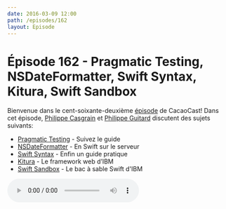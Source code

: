 ```yaml
---
date: 2016-03-09 12:00
path: /episodes/162
layout: Episode
---
```

# Épisode 162 - Pragmatic Testing, NSDateFormatter, Swift Syntax, Kitura, Swift Sandbox
<p>Bienvenue dans le cent-soixante-deuxième <a href="https://archive.org/download/cacaocast/cacaocast_162.mp3" title="CacaoCast Episode 162">épisode</a> de CacaoCast! Dans cet épisode, <a href="http://www.twitter.com/philippec" title="Philippe Casgrain sur Twitter">Philippe Casgrain</a> et <a href="http://www.twitter.com/philippeguitard" title="Philippe Guitard sur Twitter">Philippe Guitard</a> discutent des sujets suivants:</p>
<ul><li><a href="https://github.com/orta/pragmatic-testing" title="Pragmatic Testing">Pragmatic Testing</a> - Suivez le guide</li>
<li><a href="http://nsdateformatter.com" title="NSDateFormatter">NSDateFormatter</a> - En Swift sur le serveur</li>
<li><a href="http://fuckingswiftsyntax.com" title="Swift Syntax">Swift Syntax</a> - Enfin un guide pratique</li>
<li><a href="https://github.com/IBM-Swift/Kitura" title="Kitura">Kitura</a> - Le framework web d’IBM</li>
<li><a href="https://developer.ibm.com/swift/products/ibm-swift-sandbox/" title="Swift Sandbox">Swift Sandbox</a> - Le bac à sable Swift d'IBM</li>
</ul>
<p><audio controls><source src="https://archive.org/download/cacaocast/cacaocast_162.mp3" type="audio/mpeg"><source src="https://archive.org/download/cacaocast/cacaocast_162.mp3" type="audio/mp4">Votre navigateur ne supporte pas l'élément audio / Your browser does not support the audio element.</audio></p>
